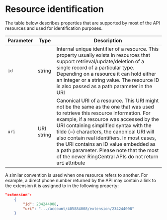 # Resource identification

The table below describes properties that are supported by most of the API resources and used for identification purposes.

| Parameter | Type       | Description |
| --------- | ---------- | ----------- |
| `id`      | string     | Internal unique identifier of a resource. This property usually exists in resources that support retrieval/update/deletion of a single record of a particular type. Depending on a resource it can hold either an integer or a string value. The resource ID is also passed as a path parameter in the URI |
| `uri`     | URI string | Canonical URI of a resource. This URI might not be the same as the one that was used to retrieve this resource information. For example, if a resource was accessed by the URI containing simplified syntax with the tilde (~) characters, the canonical URI will also contain real identifiers. In most cases, the URI contains an ID value embedded as a path parameter. Please note that the most of the newer RingCentral APIs do not return `uri` attribute |

A similar convention is used when one resource refers to another. For example, a direct phone number returned by the API may contain a link to the extension it is assigned to in the following property:

```json
"extension":
    {
        "id": 234244008,
        "uri": ".../account/405884008/extension/234244008"
    }
```

